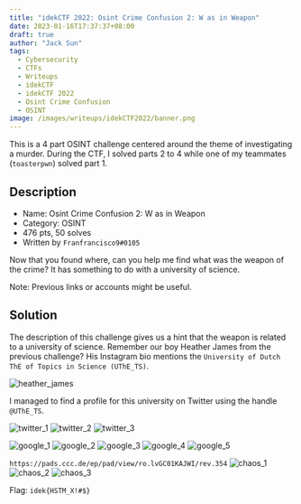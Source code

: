 ```yaml
---
title: "idekCTF 2022: Osint Crime Confusion 2: W as in Weapon"
date: 2023-01-16T17:37:37+08:00
draft: true
author: "Jack Sun"
tags:
  - Cybersecurity
  - CTFs
  - Writeups
  - idekCTF
  - idekCTF 2022
  - Osint Crime Confusion
  - OSINT
image: /images/writeups/idekCTF2022/banner.png
---
```


This is a 4 part OSINT challenge centered around the theme of investigating a murder. During the CTF, I solved parts 2 to 4 while one of my teammates (`toasterpwn`) solved part 1.

## Description

- Name: Osint Crime Confusion 2: W as in Weapon
- Category: OSINT
- 476 pts, 50 solves
- Written by `Franfrancisco9#0105`

Now that you found where, can you help me find what was the weapon of the crime? It has something to do with a university of science.

Note: Previous links or accounts might be useful.

## Solution

The description of this challenge gives us a hint that the weapon is related to a university of science. Remember our boy Heather James from the previous challenge? His Instagram bio mentions the `University of Dutch ThE of Topics in Science (UThE_TS)`.

![heather_james](/images/writeups/idekCTF2022/osint_crime_confusion/heather_james.png)

I managed to find a profile for this university on Twitter using the handle `@UThE_TS`.

![twitter_1](/images/writeups/idekCTF2022/osint_crime_confusion/twitter_1.png)
![twitter_2](/images/writeups/idekCTF2022/osint_crime_confusion/twitter_2.png)
![twitter_3](/images/writeups/idekCTF2022/osint_crime_confusion/twitter_3.png)

![google_1](/images/writeups/idekCTF2022/osint_crime_confusion/google_1.png)
![google_2](/images/writeups/idekCTF2022/osint_crime_confusion/google_2.png)
![google_3](/images/writeups/idekCTF2022/osint_crime_confusion/google_3.png)
![google_4](/images/writeups/idekCTF2022/osint_crime_confusion/google_4.png)
![google_5](/images/writeups/idekCTF2022/osint_crime_confusion/google_5.png)

`https://pads.ccc.de/ep/pad/view/ro.lvGC01KAJWI/rev.354`
![chaos_1](/images/writeups/idekCTF2022/osint_crime_confusion/chaos_1.png)
![chaos_2](/images/writeups/idekCTF2022/osint_crime_confusion/chaos_2.png)
![chaos_3](/images/writeups/idekCTF2022/osint_crime_confusion/chaos_3.png)

Flag: `idek{HSTM_X!#$}`